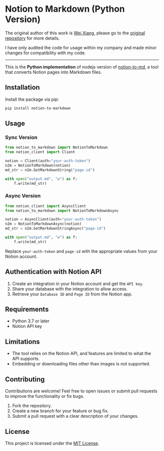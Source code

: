 # Notion to Markdown (Python Version)

The original author of this work is [Wei Xiang](xiangweiqaz@gmail.com), please go to the [original repository](https://github.com/SwordAndTea/notion-to-md-py) for more details.

I have only audited the code for usage within my company and made minor changes for compatibility with my code.

---

This is the **Python implementation** of nodejs version of [notion-to-md](https://github.com/souvikinator/notion-to-md),
a tool that converts Notion pages into Markdown files.

## Installation

Install the package via pip:

```bash
pip install notion-to-markdown
```

## Usage

### Sync Version

```python
from notion_to_markdown import NotionToMarkdown
from notion_client import Client

notion = Client(auth="your-auth-token")
n2m = NotionToMarkdown(notion)
md_str = n2m.GetMarkdownString("page-id")

with open("output.md", "w") as f:
    f.write(md_str)
```

### Async Version

```python
from notion_client import AsyncClient
from notion_to_markdown import NotionToMarkdownAsync

notion = AsyncClient(auth="your-auth-token")
n2m = NotionToMarkdownAsync(notion)
md_str = n2m.GetMarkdownStringAsync("page-id")

with open("output.md", "w") as f:
    f.write(md_str)
```

Replace `your-auth-token` and `page-id` with the appropriate values from your Notion account.

## Authentication with Notion API

1. Create an integration in your Notion account and get the `API key`.
2. Share your database with the integration to allow access.
3. Retrieve your `Database ID` and `Page ID` from the Notion app.

## Requirements

- Python 3.7 or later
- Notion API key

## Limitations

- The tool relies on the Notion API, and features are limited to what the API supports.
- Embedding or downloading files other than images is not supported.

## Contributing

Contributions are welcome! Feel free to open issues or submit pull requests to improve the functionality or fix bugs.

1. Fork the repository.
2. Create a new branch for your feature or bug fix.
3. Submit a pull request with a clear description of your changes.

## License

This project is licensed under the [MIT License](LICENSE).
